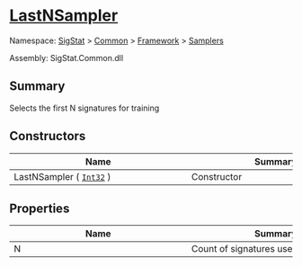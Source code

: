 # [LastNSampler](./LastNSampler.md)

Namespace: [SigStat]() > [Common](./../../README.md) > [Framework]() > [Samplers](./README.md)

Assembly: SigStat.Common.dll

## Summary
Selects the first N signatures for training

## Constructors

| Name | Summary | 
| --- | --- | 
| LastNSampler ( [`Int32`](https://docs.microsoft.com/en-us/dotnet/api/System.Int32) )<div style="width: 300px">| Constructor<div style="width: 300px">| <br>


## Properties

| Name | Summary | 
| --- | --- | 
| N<div style="width: 300px">| Count of signatures used for training<div style="width: 300px">| <br>



